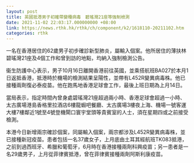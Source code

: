```yaml
---
layout: post
title: 英國抵港男子初確帶變種病毒　碧瑤灣21座等強制檢測
date: 2021-11-02 22:03:17.000000000 +08:00
link: https://news.rthk.hk/rthk/ch/component/k2/1618110-20211102.htm
categories: rthk
---
```


一名在香港居住的62歲男子初步確診新型肺炎，屬輸入個案。他所居住的薄扶林碧瑤灣21座及4個工作和曾到訪的地點，均納入強制檢測公告。

衞生防護中心表示，男子10月16日離開香港前往英國，並乘搭航班BA027於本月1日返抵香港，抵港時於機場的檢測結果呈陽性，並帶有L452R變異病毒株。他已接種兩劑復必泰疫苗。他在跑馬地香港足球會工作，最後上班日期為上月14日。

當局表示，指定時間內曾身處碧瑤灣21座超過兩小時、香港足球會超過一小時、太古廣場港島香格里拉酒店6樓龍蝦吧餐廳、太古廣場3樓夜上海、機場一號客運大樓7樓鄰近1號至4號登機閘口寰宇堂頭等貴賓室的人士，須在星期四或之前接受檢測。

本港今日新增兩宗確診個案，同屬輸入個案，兩宗都涉及L452R變異病毒株，並已接種新冠疫苗。患者包括一名37歲女子，上月底由土耳其經航班TK083抵港，之前到過西班牙、希臘和葡萄牙，6月時在香港接種兩劑科興疫苗；另一患者是一名29歲男子，上月從菲律賓抵港，曾在菲律賓接種兩劑阿斯利康疫苗。
